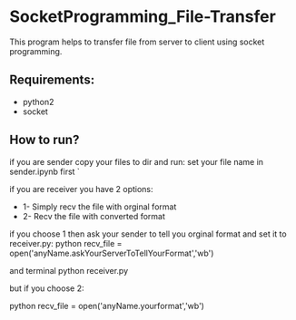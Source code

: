 # SocketProgramming_File-Transfer
This program helps to transfer file from server to client using socket programming.




## Requirements: 

  - python2
  - socket

 
## How to run?
if you are sender copy your files to dir and run:
set your file name in sender.ipynb first `


if you are receiver you have 2 options:

-  1- Simply recv the file with orginal format
-  2- Recv the file with converted format

if you choose 1 then
ask your sender to tell you orginal format and set it to receiver.py:
python
recv_file = open('anyName.askYourServerToTellYourFormat','wb')

and
terminal
python receiver.py

but if you choose 2: 

python recv_file = open('anyName.yourformat','wb')

